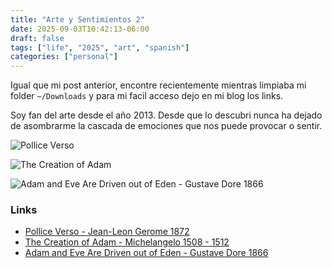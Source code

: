 ```yaml
---
title: "Arte y Sentimientos 2"
date: 2025-09-03T10:42:13-06:00
draft: false
tags: ["life", "2025", "art", "spanish"]
categories: ["personal"]
---
```

Igual que mi post anterior, encontre recientemente mientras limpiaba mi folder ```~/Downloads``` y para mi facil acceso dejo en mi blog los links.

Soy fan del arte desde el año 2013. Desde que lo descubri nunca ha dejado de asombrarme la cascada de emociones que nos puede provocar o sentir.

![Pollice Verso](https://upload.wikimedia.org/wikipedia/commons/c/c5/Jean-Leon_Gerome_Pollice_Verso.jpg "Pollice Verso - Jean-Leon Gerome 1872")

![The Creation of Adam](https://upload.wikimedia.org/wikipedia/commons/thumb/5/5b/Michelangelo_-_Creation_of_Adam_%28cropped%29.jpg/1920px-Michelangelo_-_Creation_of_Adam_%28cropped%29.jpg "The Creation of Adam - Michelangelo 1508 - 1512")

![Adam and Eve Are Driven out of Eden - Gustave Dore 1866](https://upload.wikimedia.org/wikipedia/commons/0/01/003.Adam_and_Eve_Are_Driven_out_of_Eden.jpg "Adam and Eve Are Driven out of Eden - Gustave Dore 1866")

### Links

* [Pollice Verso - Jean-Leon Gerome 1872](https://www.wikiart.org/en/jean-leon-gerome/pollice-verso-1872)
* [The Creation of Adam - Michelangelo 1508 - 1512](https://www.wikiart.org/en/michelangelo/the-creation-of-adam-1512)
* [Adam and Eve Are Driven out of Eden - Gustave Dore 1866](https://www.wikiart.org/en/gustave-dore/adam-and-eve-are-driven-out-of-eden)
